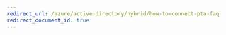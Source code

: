 ```yaml
---
redirect_url: /azure/active-directory/hybrid/how-to-connect-pta-faq
redirect_document_id: true
---
```

